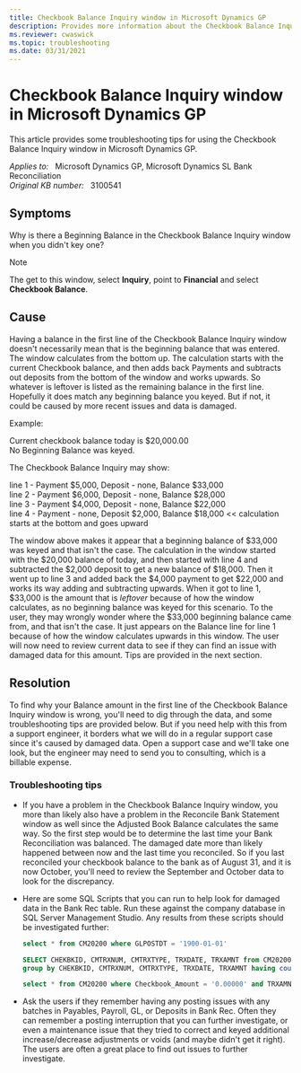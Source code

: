 ```yaml
---
title: Checkbook Balance Inquiry window in Microsoft Dynamics GP
description: Provides more information about the Checkbook Balance Inquiry window in Microsoft Dynamics GP.
ms.reviewer: cwaswick
ms.topic: troubleshooting
ms.date: 03/31/2021
---
```

# Checkbook Balance Inquiry window in Microsoft Dynamics GP

This article provides some troubleshooting tips for using the Checkbook Balance Inquiry window in Microsoft Dynamics GP.

_Applies to:_ &nbsp; Microsoft Dynamics GP, Microsoft Dynamics SL Bank Reconciliation  
_Original KB number:_ &nbsp; 3100541

## Symptoms

Why is there a Beginning Balance in the Checkbook Balance Inquiry window when you didn't key one?

> [!NOTE]
> The get to this window, select **Inquiry**, point to **Financial** and select **Checkbook Balance**.

## Cause

Having a balance in the first line of the Checkbook Balance Inquiry window doesn't necessarily mean that is the beginning balance that was entered. The window calculates from the bottom up. The calculation starts with the current Checkbook balance, and then adds back Payments and subtracts out deposits from the bottom of the window and works upwards. So whatever is leftover is listed as the remaining balance in the first line. Hopefully it does match any beginning balance you keyed. But if not, it could be caused by more recent issues and data is damaged.

Example:

Current checkbook balance today is $20,000.00  
No Beginning Balance was keyed.

The Checkbook Balance Inquiry may show:

line 1 - Payment $5,000, Deposit - none, Balance $33,000  
line 2 - Payment $6,000, Deposit - none, Balance $28,000  
line 3 - Payment $4,000, Deposit - none, Balance $22,000  
line 4 - Payment - none, Deposit $2,000, Balance $18,000 << calculation starts at the bottom and goes upward

The window above makes it appear that a beginning balance of $33,000 was keyed and that isn't the case. The calculation in the window started with the $20,000 balance of today, and then started with line 4 and subtracted the $2,000 deposit to get a new balance of $18,000. Then it went up to line 3 and added back the $4,000 payment to get $22,000 and works its way adding and subtracting upwards. When it got to line 1, $33,000 is the amount that is *leftover* because of how the window calculates, as no beginning balance was keyed for this scenario. To the user, they may wrongly wonder where the $33,000 beginning balance came from, and that isn't the case. It just appears on the Balance line for line 1 because of how the window calculates upwards in this window. The user will now need to review current data to see if they can find an issue with damaged data for this amount. Tips are provided in the next section.

## Resolution

To find why your Balance amount in the first line of the Checkbook Balance Inquiry window is wrong, you'll need to dig through the data, and some troubleshooting tips are provided below. But if you need help with this from a support engineer, it borders what we will do in a regular support case since it's caused by damaged data. Open a support case and we'll take one look, but the engineer may need to send you to consulting, which is a billable expense.

### Troubleshooting tips

- If you have a problem in the Checkbook Balance Inquiry window, you more than likely also have a problem in the Reconcile Bank Statement window as well since the Adjusted Book Balance calculates the same way. So the first step would be to determine the last time your Bank Reconciliation was balanced. The damaged date more than likely happened between now and the last time you reconciled. So if you last reconciled your checkbook balance to the bank as of August 31, and it is now October, you'll need to review the September and October data to look for the discrepancy.

- Here are some SQL Scripts that you can run to help look for damaged data in the Bank Rec table. Run these against the company database in SQL Server Management Studio. Any results from these scripts should be investigated further:

  ```sql
  select * from CM20200 where GLPOSTDT = '1900-01-01'
  ```

  ```sql
  SELECT CHEKBKID, CMTRXNUM, CMTRXTYPE, TRXDATE, TRXAMNT from CM20200 
  group by CHEKBKID, CMTRXNUM, CMTRXTYPE, TRXDATE, TRXAMNT having count (*) > 1
  ```

  ```sql
  select * from CM20200 where Checkbook_Amount = '0.00000' and TRXAMNT <> '0.00000'
  ```

- Ask the users if they remember having any posting issues with any batches in Payables, Payroll, GL, or Deposits in Bank Rec. Often they can remember a posting interruption that you can further investigate, or even a maintenance issue that they tried to correct and keyed additional increase/decrease adjustments or voids (and maybe didn't get it right). The users are often a great place to find out issues to further investigate.
